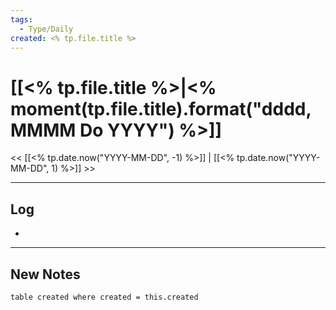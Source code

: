 ```yaml
---
tags:
  - Type/Daily
created: <% tp.file.title %>
---
```

# [[<% tp.file.title %>|<% moment(tp.file.title).format("dddd, MMMM Do YYYY") %>]]
<< [[<% tp.date.now("YYYY-MM-DD", -1) %>]] | [[<% tp.date.now("YYYY-MM-DD", 1) %>]] >>

---
## Log
- 
---
## New Notes
```dataview
table created where created = this.created
```
